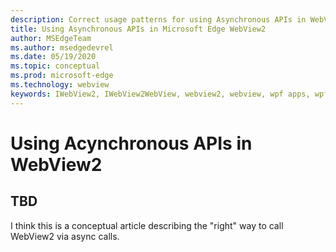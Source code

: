 ```yaml
---
description: Correct usage patterns for using Asynchronous APIs in WebView2
title: Using Asynchronous APIs in Microsoft Edge WebView2
author: MSEdgeTeam
ms.author: msedgedevrel
ms.date: 05/19/2020
ms.topic: conceptual
ms.prod: microsoft-edge
ms.technology: webview
keywords: IWebView2, IWebView2WebView, webview2, webview, wpf apps, wpf, edge, ICoreWebView2, ICoreWebView2Host, browser control, edge html
---
```


# Using Acynchronous APIs in WebView2

## TBD

I think this is a conceptual article describing the "right" way to call WebView2 via async calls.